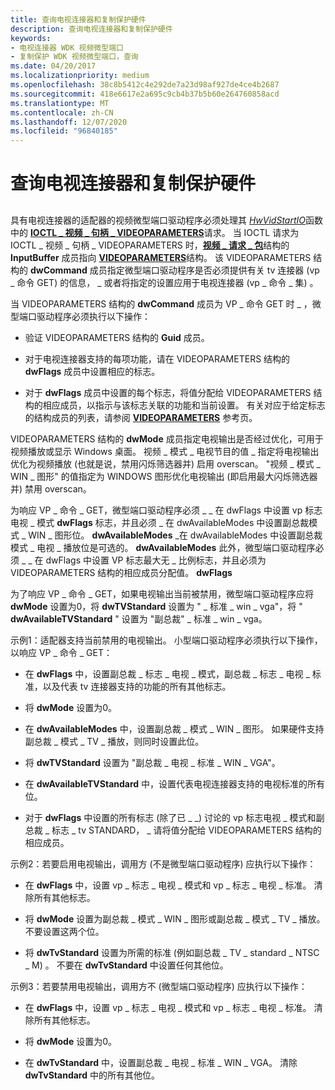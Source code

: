 ```yaml
---
title: 查询电视连接器和复制保护硬件
description: 查询电视连接器和复制保护硬件
keywords:
- 电视连接器 WDK 视频微型端口
- 复制保护 WDK 视频微型端口，查询
ms.date: 04/20/2017
ms.localizationpriority: medium
ms.openlocfilehash: 38c8b5412c4e292de7a23d98af927de4ce4b2687
ms.sourcegitcommit: 418e6617e2a695c9cb4b37b5b60e264760858acd
ms.translationtype: MT
ms.contentlocale: zh-CN
ms.lasthandoff: 12/07/2020
ms.locfileid: "96840185"
---
```

# <a name="querying-tv-connector-and-copy-protection-hardware"></a>查询电视连接器和复制保护硬件


## <span id="ddk_querying_tv_connector_and_copy_protection_hardware_gg"></span><span id="DDK_QUERYING_TV_CONNECTOR_AND_COPY_PROTECTION_HARDWARE_GG"></span>


具有电视连接器的适配器的视频微型端口驱动程序必须处理其 [*HwVidStartIO*](/windows-hardware/drivers/ddi/video/nc-video-pvideo_hw_start_io)函数中的 [**IOCTL \_ 视频 \_ 句柄 \_ VIDEOPARAMETERS**](/windows-hardware/drivers/ddi/ntddvdeo/ni-ntddvdeo-ioctl_video_handle_videoparameters)请求。 当 IOCTL 请求为 IOCTL \_ 视频 \_ 句柄 \_ VIDEOPARAMETERS 时，[**视频 \_ 请求 \_ 包**](/windows-hardware/drivers/ddi/video/ns-video-_video_request_packet)结构的 **InputBuffer** 成员指向 [**VIDEOPARAMETERS**](/windows/win32/api/tvout/ns-tvout-videoparameters)结构。 该 VIDEOPARAMETERS 结构的 **dwCommand** 成员指定微型端口驱动程序是否必须提供有关 tv 连接器 (vp \_ 命令 GET) 的信息， \_ 或者将指定的设置应用于电视连接器 (vp \_ 命令 \_ 集) 。

当 VIDEOPARAMETERS 结构的 **dwCommand** 成员为 VP \_ 命令 GET 时 \_ ，微型端口驱动程序必须执行以下操作：

-   验证 VIDEOPARAMETERS 结构的 **Guid** 成员。

-   对于电视连接器支持的每项功能，请在 VIDEOPARAMETERS 结构的 **dwFlags** 成员中设置相应的标志。

-   对于 **dwFlags** 成员中设置的每个标志，将值分配给 VIDEOPARAMETERS 结构的相应成员，以指示与该标志关联的功能和当前设置。 有关对应于给定标志的结构成员的列表，请参阅 [**VIDEOPARAMETERS**](/windows/win32/api/tvout/ns-tvout-videoparameters) 参考页。

VIDEOPARAMETERS 结构的 **dwMode** 成员指定电视输出是否经过优化，可用于视频播放或显示 Windows 桌面。 视频 \_ 模式 \_ 电视节目的值 \_ 指定将电视输出优化为视频播放 (也就是说，禁用闪烁筛选器并) 启用 overscan。 "视频 \_ 模式 \_ WIN \_ 图形" 的值指定为 WINDOWS 图形优化电视输出 (即启用最大闪烁筛选器并) 禁用 overscan。

为响应 VP \_ 命令 \_ GET，微型端口驱动程序必须 \_ \_ 在 dwFlags 中设置 vp 标志电视 \_ 模式 **dwFlags** 标志，并且必须 \_ 在 dwAvailableModes 中设置副总裁模式 \_ WIN \_ 图形位。 **dwAvailableModes** \_在 dwAvailableModes 中设置副总裁模式 \_ 电视 \_ 播放位是可选的。 **dwAvailableModes** 此外，微型端口驱动程序必须 \_ \_ 在 dwFlags 中设置 VP 标志最大无 \_ 比例标志，并且必须为 VIDEOPARAMETERS 结构的相应成员分配值。 **dwFlags**

为了响应 VP \_ 命令 \_ GET，如果电视输出当前被禁用，微型端口驱动程序应将 **dwMode** 设置为0，将 **dwTVStandard** 设置为 " \_ 标准 \_ win \_ vga"，将 " **dwAvailableTVStandard** " 设置为 "副总裁" \_ 标准 \_ win \_ vga。

示例1：适配器支持当前禁用的电视输出。 小型端口驱动程序必须执行以下操作，以响应 VP \_ 命令 \_ GET：

-   在 **dwFlags** 中，设置副总裁 \_ 标志 \_ 电视 \_ 模式，副总裁 \_ 标志 \_ 电视 \_ 标准，以及代表 tv 连接器支持的功能的所有其他标志。

-   将 **dwMode** 设置为0。

-   在 **dwAvailableModes** 中，设置副总裁 \_ 模式 \_ WIN \_ 图形。 如果硬件支持副总裁 \_ 模式 \_ TV \_ 播放，则同时设置此位。

-   将 **dwTVStandard** 设置为 "副总裁 \_ 电视 \_ 标准 \_ WIN \_ VGA"。

-   在 **dwAvailableTVStandard** 中，设置代表电视连接器支持的电视标准的所有位。

-   对于 **dwFlags** 中设置的所有标志 (除了已 \_ \_) 讨论的 vp 标志电视 \_ 模式和副总裁 \_ 标志 \_ tv STANDARD， \_ 请将值分配给 VIDEOPARAMETERS 结构的相应成员。

示例2：若要启用电视输出，调用方 (不是微型端口驱动程序) 应执行以下操作：

-   在 **dwFlags** 中，设置 vp \_ 标志 \_ 电视 \_ 模式和 vp \_ 标志 \_ 电视 \_ 标准。 清除所有其他标志。

-   将 **dwMode** 设置为副总裁 \_ 模式 \_ WIN \_ 图形或副总裁 \_ 模式 \_ TV \_ 播放。 不要设置这两个位。

-   将 **dwTvStandard** 设置为所需的标准 (例如副总裁 \_ TV \_ standard \_ NTSC \_ M) 。 不要在 **dwTvStandard** 中设置任何其他位。

示例3：若要禁用电视输出，调用方不 (微型端口驱动程序) 应执行以下操作：

-   在 **dwFlags** 中，设置 vp \_ 标志 \_ 电视 \_ 模式和 vp \_ 标志 \_ 电视 \_ 标准。 清除所有其他标志。

-   将 **dwMode** 设置为0。

-   在 **dwTvStandard** 中，设置副总裁 \_ 电视 \_ 标准 \_ WIN \_ VGA。 清除 **dwTvStandard** 中的所有其他位。

 

